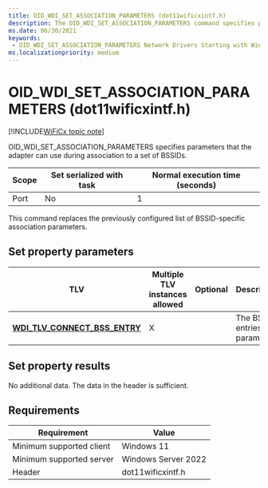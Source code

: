 ```yaml
---
title: OID_WDI_SET_ASSOCIATION_PARAMETERS (dot11wificxintf.h)
description: The OID_WDI_SET_ASSOCIATION_PARAMETERS command specifies parameters that the adapter can use during association to a set of BSSIDs.
ms.date: 06/30/2021
keywords:
 - OID_WDI_SET_ASSOCIATION_PARAMETERS Network Drivers Starting with Windows Vista
ms.localizationpriority: medium
---
```


# OID\_WDI\_SET\_ASSOCIATION\_PARAMETERS (dot11wificxintf.h)

[!INCLUDE[WiFiCx topic note](../includes/wificx-version-warning.md)]


OID\_WDI\_SET\_ASSOCIATION\_PARAMETERS specifies parameters that the adapter can use during association to a set of BSSIDs.

| Scope | Set serialized with task | Normal execution time (seconds) |
|-------|--------------------------|---------------------------------|
| Port  | No                       | 1                               |

 

This command replaces the previously configured list of BSSID-specific association parameters.

## Set property parameters


| TLV                                                                     | Multiple TLV instances allowed | Optional | Description                     |
|-------------------------------------------------------------------------|--------------------------------|----------|---------------------------------|
| [**WDI\_TLV\_CONNECT\_BSS\_ENTRY**](./wdi-tlv-connect-bss-entry.md) | X                              |          | The BSS entries and parameters. |

 

## Set property results


No additional data. The data in the header is sufficient.

## Requirements

|Requirement|Value|
|--- |--- |
|Minimum supported client|Windows 11|
|Minimum supported server|Windows Server 2022|
|Header|dot11wificxintf.h|
 

